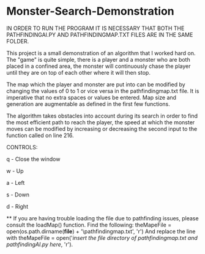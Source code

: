 # Monster-Search-Demonstration
IN ORDER TO RUN THE PROGRAM IT IS NECESSARY THAT BOTH THE PATHFINDINGAI.PY AND PATHFINDINGMAP.TXT FILES ARE IN THE SAME FOLDER.

This project is a small demonstration of an algorithm that I worked hard on. The "game" is quite simple, there is a player and a monster who are both placed in a confined area, the monster will continuously chase the player until they are on top of each other where it will then stop.

 The map which the player and monster are put into can be modified by changing the values of 0 to 1 or vice versa in the pathfindingmap.txt file. It is imperative that no extra spaces or values be entered. Map size and generation are augmentable as defined in the first few functions.

The algorithm takes obstacles into account during its search in order to find the most efficient path to reach the player, the speed at which the monster moves can be modified by increasing or decreasing the second input to the function called on line 216.

CONTROLS:

q - Close the window

w - Up

a - Left

s - Down

d - Right

** If  you are having trouble loading the file due to pathfinding issues, please consult the loadMap() function. Find the following: theMapeFile = open(os.path.dirname(__file__) + '\\pathfindingmap.txt', 'r') And replace the line with theMapeFile = open('*insert the file directory of pathfindingmap.txt and pathfindingAI.py here*, 'r').

